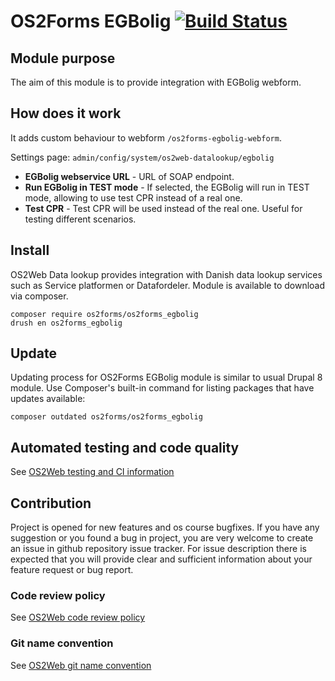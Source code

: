 # OS2Forms EGBolig  [![Build Status](https://travis-ci.org/OS2forms/os2forms_egbolig.svg?branch=8.x)](https://travis-ci.org/OS2forms/os2forms_egbolig)

## Module purpose

The aim of this module is to provide integration with EGBolig webform.

## How does it work

It adds custom behaviour to webform ```/os2forms-egbolig-webform```.

Settings page: ```admin/config/system/os2web-datalookup/egbolig```
* **EGBolig webservice URL** - URL of SOAP endpoint.
* **Run EGBolig in TEST mode** - If selected, the EGBolig will run in TEST mode, allowing to use test CPR instead of a real one.
* **Test CPR** - Test CPR will be used instead of the real one. Useful for testing different scenarios.

## Install

OS2Web Data lookup provides integration with Danish data lookup services such as Service platformen or Datafordeler.
Module is available to download via composer.
```
composer require os2forms/os2forms_egbolig
drush en os2forms_egbolig
```

## Update
Updating process for OS2Forms EGBolig module is similar to usual Drupal 8 module.
Use Composer's built-in command for listing packages that have updates available:

```
composer outdated os2forms/os2forms_egbolig
```

## Automated testing and code quality
See [OS2Web testing and CI information](https://github.com/OS2Web/docs#testing-and-ci)

## Contribution

Project is opened for new features and os course bugfixes.
If you have any suggestion or you found a bug in project, you are very welcome
to create an issue in github repository issue tracker.
For issue description there is expected that you will provide clear and
sufficient information about your feature request or bug report.

### Code review policy
See [OS2Web code review policy](https://github.com/OS2Web/docs#code-review)

### Git name convention
See [OS2Web git name convention](https://github.com/OS2Web/docs#git-guideline)
